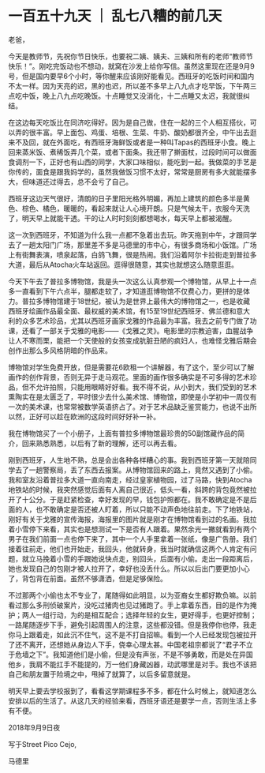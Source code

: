 # 一百五十九天 ｜ 乱七八糟的前几天

老爸，

 

今天是教师节，先祝你节日快乐，也要祝二姨、姨夫、三姨和所有的老师“教师节快乐！”。刚吃完饭动也不想动，就窝在沙发上给你写信。虽然这里现在还是9月9号，但是国内要早6个小时，等你醒来应该刚好能看见。西班牙的吃饭时间和国内不太一样。因为天亮的迟，黑的也迟，所以差不多早上八九点才吃早饭，下午两三点吃中饭，晚上八九点吃晚饭。十点睡觉又没消化，十二点睡又太迟，我就很纠结。

 

在这边每天吃饭比在同济吃得好。因为是自己做，住在一起的三个人相互搭伙，可以弄的很丰富。早上面包、鸡蛋、培根、生菜、牛奶、酸奶都很齐全，中午出去逛来不及回，就在外面吃，有西班牙海鲜饭或者是一种叫Tapas的西班牙小食。晚上回来蒸米饭、煮稀饭弄几个菜，或者下面条。我还带了擀面杖，过段时间可以做面食调剂一下，正好也有山西的同学，大家口味相似，能吃到一起。我做菜的手艺是你传的，面食是跟我妈学的，虽然我做饭习惯不太好，常常是厨房有多大就能摆多大，但味道还过得去，总不会亏了自己。

西班牙这边天气很好，清朗的日子里阳光格外明媚，再加上建筑的颜色多半是黄色、棕色、橘色，暖暖的，看起来就让人心境开朗。只是气候太干，衣服今天洗了，明天早上就能干透。干的让人时时刻刻都想喝水，每天早上都被渴醒。

 

这一次到西班牙，不知道为什么我一点都不急着出去玩。昨天拖到中午，才跟同学去了一趟太阳门广场，那里差不多是马德里的市中心，有很多商场和小饭馆。广场上有街舞表演，喷泉起落，白鸽飞舞，很是热闹。我们沿着阿尔卡拉街走到普拉多大道，最后从Atocha火车站返回。逛得很随意，其实也就想这么随意逛逛。

 

今天下午去了普拉多博物馆，我是头一次这么认真参观一个博物馆，从早上十一点多一直看到下午六点半，腿都走软了，才知道逛博物馆不仅费心力，更拼的是体力。普拉多博物馆建于18世纪，被认为是世界上最伟大的博物馆之一，也是收藏西班牙绘画作品最全面、最权威的美术馆，有15至19世纪西班牙、佛兰德和意大利的众多艺术珍品，尤其以西班牙画家戈雅的作品最为丰富。我去之前专门做了功课，还看了一部关于戈雅的电影——《戈雅之灵》。电影里的宗教迫害，血腥战争让人不寒而栗，能把一个天使般的女孩变成肮脏丑陋的疯妇人，也难怪戈雅后期会创作出那么多风格阴暗的作品来。



博物馆对学生免费开放，但是需要花6欧租一个讲解器，有了这个，至少可以了解画作的创作背景，否则无异于走马观花。里面的画作很多确实是不可多得的艺术珍品，但不允许拍照，只能用眼睛好好看。我不得不说，从小到大，我们受到的艺术熏陶实在是太匮乏了，平时很少去什么美术馆、博物馆，即使是小学初中一周仅有一次的美术课，也常常被数学英语挤占了。对于艺术品缺乏鉴赏能力，也说不出所以然，正好可以趁在欧洲的这段时间好好补一补。

 

我在博物馆买了一个小册子，上面有普拉多博物馆最珍贵的50副馆藏作品的简介，回来熟悉熟悉，以后有了新的理解，还可以再去看。

刚到西班牙，人生地不熟，总是会出各种各样糟心的事。我到西班牙第一天就陪同学去了一趟警察局，丢了东西去报案。从博物馆回来的路上，竟然又遇到了小偷。我和室友沿着普拉多大道一直向南走，经过皇家植物园，过了马路，快到Atocha地铁站的时候，我突然感觉后面有人离自己很近，低头一看，斜跨的背包竟然被拉开了十公分。于是赶紧检查，幸好发现的早，钱包护照都在。我不敢确定是不是后面的人，也不敢确定是否还被人盯着，所以只能不动声色地往前走。下了地铁站，刚好有关于戈雅的宣传海报，海报里的图片就是刚才在博物馆看到过的名画。我拉着小雪停下来看，其实也是想测试一下是否有人跟着。果然余光一撇就看到有两个男子在我们前面一点也停下来了，其中一个人手里拿着一张纸，像是广告册。我们接着往前走，他们也开始走，我回头，他就转身，我当时就确信这两个人肯定有问题，就立马挽着小雪的手跟她说快点走，别回头，后面有小偷。走出一段距离后，她也发现自己的包刚才被人拉开了，幸好也没丢什么。所以以后出门要更加小心了，背包背在前面。虽然不够潇洒，但是足够保险。

 

 不过那两个小偷也太不专业了，尾随得如此明显，以为亚裔女生都好欺负嘛。以前看过那么多刑侦破案片，没吃过猪肉也见过猪跑了。手上拿着东西，目的是作为掩护；两人一组行动，为的是相互配合；选择年轻的女生，更好得手，也更好控制；一路尾随逐步下手，避免引起周围人的注意，这些都没错。但是我停你也停，我走你马上跟着走，如此沉不住气，这不是不打自招嘛。看到一个人已经发现包被拉开了还不离开，还想她从身边人下手，侥幸心理太甚。中国老祖宗都说了“君子不立于危墙之下”。我知道他们是小偷，但是没有声张，不是不够勇敢，而是处在异国他乡，我肩不能扛手不能提的，万一他们身藏凶器，动武哪里是对手。我也不该把自己和朋友置于险境之中，甩掉了就算了，以后多留意就是。

 

明天早上要去学校报到了，看看这学期课程多不多，都在什么时候上，就知道怎么安排以后的生活了。从这几天的经验来看，西班牙语还是要学一点，否则生活上多有不便。



2018年9月9日夜

写于Street Pico Cejo,

马德里
